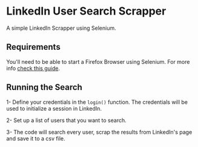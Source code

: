 # LinkedIn User Search Scrapper
A simple LinkedIn Scrapper using Selenium.

## Requirements
You'll need to be able to start a Firefox Browser using Selenium. For more info [check this guide](https://selenium-python.readthedocs.io/installation.html).

## Running the Search
1- Define your credentials in the `login()` function. The credentials will be used to initialize a session in LinkedIn.

2- Set up a list of users that you want to search.

3- The code will search every user, scrap the results from LinkedIn's page and save it to a csv file.
